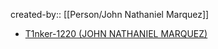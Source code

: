 created-by:: [[Person/John Nathaniel Marquez]]

- [T1nker-1220 (JOHN NATHANIEL MARQUEZ)](https://github.com/T1nker-1220)